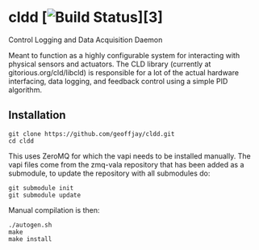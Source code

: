 # cldd [![Build Status](https://travis-ci.org/geoffjay/cldd.svg?branch=develop)][3]

Control Logging and Data Acquisition Daemon

Meant to function as a highly configurable system for interacting with physical
sensors and actuators. The CLD library (currently at gitorious.org/cld/libcld)
is responsible for a lot of the actual hardware interfacing, data logging, and
feedback control using a simple PID algorithm.

## Installation

    git clone https://github.com/geoffjay/cldd.git
    cd cldd

This uses ZeroMQ for which the vapi needs to be installed manually. The vapi
files come from the zmq-vala repository that has been added as a submodule, to
update the repository with all submodules do:

    git submodule init
    git submodule update

Manual compilation is then:

    ./autogen.sh
    make
    make install
